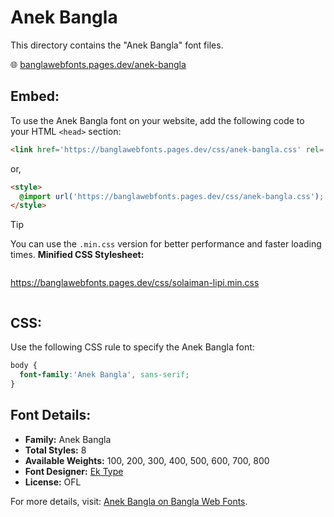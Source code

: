 # Anek Bangla

This directory contains the "Anek Bangla" font files.

🌐 [banglawebfonts.pages.dev/anek-bangla](https://banglawebfonts.pages.dev/anek-bangla/)

## Embed:
To use the Anek Bangla font on your website, add the following code to your HTML `<head>` section:
```html
<link href='https://banglawebfonts.pages.dev/css/anek-bangla.css' rel='stylesheet'>
```

or,
```html
<style>
  @import url('https://banglawebfonts.pages.dev/css/anek-bangla.css');
</style>
```

> [!TIP]
> You can use the `.min.css` version for better performance and faster loading times.
> **Minified CSS Stylesheet:**  
> ```
>
  https://banglawebfonts.pages.dev/css/solaiman-lipi.min.css
> ```

## CSS:
Use the following CSS rule to specify the Anek Bangla font:
```css
body {
  font-family:'Anek Bangla', sans-serif;
}
```

## Font Details:
- **Family:** Anek Bangla
- **Total Styles:** 8
- **Available Weights:** 100, 200, 300, 400, 500, 600, 700, 800
- **Font Designer:** [Ek Type](https://ektype.in/)
- **License:** OFL

For more details, visit: [Anek Bangla on Bangla Web Fonts](https://banglawebfonts.pages.dev/anek-bangla/#about).